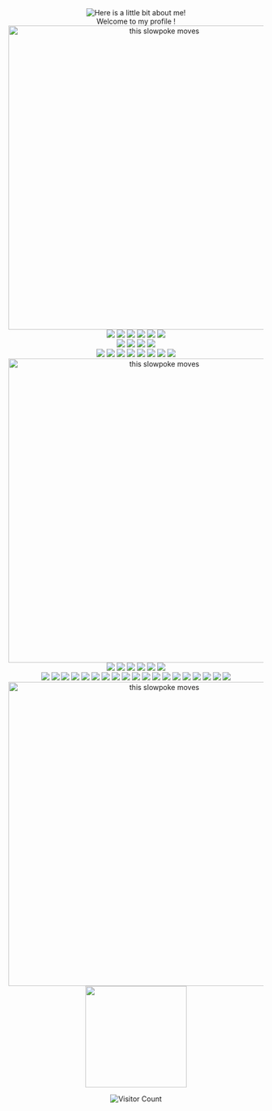 <div align="center">
<img src="https://raw.githubusercontent.com/AlexioShow/AlexioShow/master/Animation.gif" alt="Here is a little bit about me!">

<br>
<center>
Welcome to my profile !
<br/>
<center><img src="https://pa1.narvii.com/7630/48f84e1533414c42a803b2e88cd257611a669f1br1-320-1_hq.gif" alt="this slowpoke moves"  width="600" />
<div>
<center>
<img src="https://img.shields.io/badge/Windows-0078D6?style=for-the-badge&logo=windows&logoColor=white"/>
<img src="https://img.shields.io/badge/Windows%20xp-003399?style=for-the-badge&logo=windowsxp&logoColor=white"/>
<img src="https://img.shields.io/badge/Linux-FCC624?style=for-the-badge&logo=linux&logoColor=black"/>
<img src="https://img.shields.io/badge/Kali-268BEE?style=for-the-badge&logo=kalilinux&logoColor=white"/>
<img src="https://img.shields.io/badge/Tails%20-56347C?&style=for-the-badge&logo=tails&logoColor=white"/>
<img src="https://img.shields.io/badge/Android-3DDC84?style=for-the-badge&logo=android&logoColor=white"/>
</div>
<div>
<img src="https://img.shields.io/badge/Microsoft-0078D4?style=for-the-badge&logo=microsoft&logoColor=white"/>
<img src="https://img.shields.io/badge/Microsoft_Excel-217346?style=for-the-badge&logo=microsoft-excel&logoColor=white"/>
<img src="https://img.shields.io/badge/Microsoft_Word-2B579A?style=for-the-badge&logo=microsoft-word&logoColor=white"/>
<img src="https://img.shields.io/badge/Microsoft_PowerPoint-B7472A?style=for-the-badge&logo=microsoft-powerpoint&logoColor=white"/>
</div>
<div>
<img src="https://img.shields.io/badge/css3-%231572B6.svg?style=for-the-badge&logo=css3&logoColor=white"/>
<img src="https://img.shields.io/badge/html5-%23E34F26.svg?style=for-the-badge&logo=html5&logoColor=white"/>
<img src="https://img.shields.io/badge/java-%23ED8B00.svg?style=for-the-badge&logo=java&logoColor=white"/>
<img src="https://img.shields.io/badge/markdown-%23000000.svg?style=for-the-badge&logo=markdown&logoColor=white"/>
<img src="https://img.shields.io/badge/python-3670A0?style=for-the-badge&logo=python&logoColor=ffdd54"/>
<img src="https://img.shields.io/badge/mysql-%2300f.svg?style=for-the-badge&logo=mysql&logoColor=white"/>
<img src="https://img.shields.io/badge/php-%23777BB4.svg?style=for-the-badge&logo=php&logoColor=white"/>
<img src="https://camo.githubusercontent.com/cbf076468b5392bc2d28d5b70841d3664279363b832a6465eb8b339098c052f2/68747470733a2f2f696d672e736869656c64732e696f2f7374617469632f76313f7374796c653d666f722d7468652d6261646765266d6573736167653d57696e646f77732b5465726d696e616c26636f6c6f723d344434443444266c6f676f3d57696e646f77732b5465726d696e616c266c6f676f436f6c6f723d464646464646266c6162656c3d"/>
</div>
<div>
<center>

<center><img src="https://pa1.narvii.com/7630/48f84e1533414c42a803b2e88cd257611a669f1br1-320-1_hq.gif" alt="this slowpoke moves"  width="600" />
<center>
</div>
<img src="https://camo.githubusercontent.com/816a28a81b935f09bbe32600de30a1c29ea2bbc63b932eaeb7c00d2726e22971/68747470733a2f2f696d672e736869656c64732e696f2f7374617469632f76313f7374796c653d666f722d7468652d6261646765266d6573736167653d537465616d26636f6c6f723d303030303030266c6f676f3d537465616d266c6f676f436f6c6f723d464646464646266c6162656c3d"/>
<img src="https://camo.githubusercontent.com/eb98e37195d2519517b6583093cf9d99799750ad02a4a6551e383c786c675c44/68747470733a2f2f696d672e736869656c64732e696f2f7374617469632f76313f7374796c653d666f722d7468652d6261646765266d6573736167653d54616d7065726d6f6e6b657926636f6c6f723d303034383542266c6f676f3d54616d7065726d6f6e6b6579266c6f676f436f6c6f723d464646464646266c6162656c3d"/>
<img src="https://camo.githubusercontent.com/3128e6ee7a783461e4b7f7ec7c7bc5caa589b18d78b134d25923c7d31aa3b924/68747470733a2f2f696d672e736869656c64732e696f2f7374617469632f76313f7374796c653d666f722d7468652d6261646765266d6573736167653d496e7465726e65742b4172636869766526636f6c6f723d363636363636266c6f676f3d496e7465726e65742b41726368697665266c6f676f436f6c6f723d464646464646266c6162656c3d"/>
<img src="https://camo.githubusercontent.com/cf69702dbc1e751944b4837ef245c30cefb8aa77a83605dfd80b4b6eef3dcd95/68747470733a2f2f696d672e736869656c64732e696f2f7374617469632f76313f7374796c653d666f722d7468652d6261646765266d6573736167653d476f6f676c652b506c617926636f6c6f723d343134313431266c6f676f3d476f6f676c652b506c6179266c6f676f436f6c6f723d464646464646266c6162656c3d"/>
<img src="https://img.shields.io/badge/3DS-D12228?style=for-the-badge&logo=nintendo-3ds&logoColor=white"/>
<img src="https://camo.githubusercontent.com/0e86f1762fab93430da0825c20352b3cb424a65f9daa1a6073e3022a94c6dbef/68747470733a2f2f696d672e736869656c64732e696f2f7374617469632f76313f7374796c653d666f722d7468652d6261646765266d6573736167653d4d6963726f736f66742b417a75726526636f6c6f723d303037384434266c6f676f3d4d6963726f736f66742b417a757265266c6f676f436f6c6f723d464646464646266c6162656c3d"/>
</div>
<div>
<center>
<img src="https://img.shields.io/badge/Switch-E60012?style=for-the-badge&logo=nintendo-switch&logoColor=white"/>
<img src="https://camo.githubusercontent.com/b3fa58846c40b3da3dc9f94d9842ee6d311ce022b4ebb34d98b5a3aff2d4b90c/68747470733a2f2f696d672e736869656c64732e696f2f7374617469632f76313f7374796c653d666f722d7468652d6261646765266d6573736167653d4e6f746570616425324225324226636f6c6f723d323232323232266c6f676f3d4e6f7465706164253242253242266c6f676f436f6c6f723d393045353941266c6162656c3d"/>
<img src="https://camo.githubusercontent.com/44f7605d83a5e4bc3e617ecca5d5a5459b09dfe718882a6f6cd30eacad21a2d2/68747470733a2f2f696d672e736869656c64732e696f2f7374617469632f76313f7374796c653d666f722d7468652d6261646765266d6573736167653d4e756b6526636f6c6f723d303030303030266c6f676f3d4e756b65266c6f676f436f6c6f723d464646464646266c6162656c3d"/>
<img src="https://camo.githubusercontent.com/ec42014d6eae5c82f67abd23e1f28cd720752b709f53bbc6e76a68f1062c8ba7/68747470733a2f2f696d672e736869656c64732e696f2f7374617469632f76313f7374796c653d666f722d7468652d6261646765266d6573736167653d52696f742b47616d657326636f6c6f723d443332393336266c6f676f3d52696f742b47616d6573266c6f676f436f6c6f723d464646464646266c6162656c3d"/>
<img src="https://camo.githubusercontent.com/9588247fc2187a6e5f61855be0d657dd5804b8161e5e35647d3b14458350fedf/68747470733a2f2f696d672e736869656c64732e696f2f7374617469632f76313f7374796c653d666f722d7468652d6261646765266d6573736167653d536f757263652b456e67696e6526636f6c6f723d323232323232266c6f676f3d536f757263652b456e67696e65266c6f676f436f6c6f723d463739413130266c6162656c3d"/>
<img src="https://camo.githubusercontent.com/9588247fc2187a6e5f61855be0d657dd5804b8161e5e35647d3b14458350fedf/68747470733a2f2f696d672e736869656c64732e696f2f7374617469632f76313f7374796c653d666f722d7468652d6261646765266d6573736167653d536f757263652b456e67696e6526636f6c6f723d323232323232266c6f676f3d536f757263652b456e67696e65266c6f676f436f6c6f723d463739413130266c6162656c3d"/>
<img src="https://camo.githubusercontent.com/f63f025c4f4797f4e0cf1904d1c87d02179a369b11948d5023af396d30dcad7b/68747470733a2f2f696d672e736869656c64732e696f2f7374617469632f76313f7374796c653d666f722d7468652d6261646765266d6573736167653d53706f7469667926636f6c6f723d314442393534266c6f676f3d53706f74696679266c6f676f436f6c6f723d464646464646266c6162656c3d"/>
<img src="https://camo.githubusercontent.com/9bbd418eba4e5ca72da9663efab9d832ebec5e1b1141c6edad4fdb618e262958/68747470733a2f2f696d672e736869656c64732e696f2f7374617469632f76313f7374796c653d666f722d7468652d6261646765266d6573736167653d596f755475626526636f6c6f723d464630303030266c6f676f3d596f7554756265266c6f676f436f6c6f723d464646464646266c6162656c3d"/>
<img src="https://camo.githubusercontent.com/23bb4e71e4409b5498871efae51b4ad0cb57df3498392d05880833824945345e/68747470733a2f2f696d672e736869656c64732e696f2f7374617469632f76313f7374796c653d666f722d7468652d6261646765266d6573736167653d53796e6f6c6f677926636f6c6f723d323232323232266c6f676f3d53796e6f6c6f6779266c6f676f436f6c6f723d423542354236266c6162656c3d"/>
<img src="https://camo.githubusercontent.com/c49cd07b3c131aa7818be7141d231f45489f2cfd70f50bf5d2db8098b444320e/68747470733a2f2f696d672e736869656c64732e696f2f7374617469632f76313f7374796c653d666f722d7468652d6261646765266d6573736167653d53706565647465737426636f6c6f723d313431353236266c6f676f3d537065656474657374266c6f676f436f6c6f723d464646464646266c6162656c3d"/>
<img src="https://camo.githubusercontent.com/867806e3499043637537f7545d3799b6ee08303b820e6e5a6a1b602597b15e98/68747470733a2f2f696d672e736869656c64732e696f2f7374617469632f76313f7374796c653d666f722d7468652d6261646765266d6573736167653d53616e4469736b26636f6c6f723d454431433234266c6f676f3d53616e4469736b266c6f676f436f6c6f723d464646464646266c6162656c3d"/>
<img src="https://camo.githubusercontent.com/56ad1f995d0ccd90d91081e17d92bb168400235da60a32e2b609b3751dd592d0/68747470733a2f2f696d672e736869656c64732e696f2f7374617469632f76313f7374796c653d666f722d7468652d6261646765266d6573736167653d53616d73756e6726636f6c6f723d313432384130266c6f676f3d53616d73756e67266c6f676f436f6c6f723d464646464646266c6162656c3d"/>
<img src="https://camo.githubusercontent.com/f0aa0aee94db54a325cc1b7431b49e523765dd89ec00b33f1895b10414311c73/68747470733a2f2f696d672e736869656c64732e696f2f7374617469632f76313f7374796c653d666f722d7468652d6261646765266d6573736167653d4e616d65636865617026636f6c6f723d444533373233266c6f676f3d4e616d656368656170266c6f676f436f6c6f723d464646464646266c6162656c3d"/>
<img src="https://camo.githubusercontent.com/4ce74ae47abfb3d04486df10b01afaac186399327affc88433ec4cb9916f7aea/68747470733a2f2f696d672e736869656c64732e696f2f7374617469632f76313f7374796c653d666f722d7468652d6261646765266d6573736167653d4c6f67697465636826636f6c6f723d323232323232266c6f676f3d4c6f676974656368266c6f676f436f6c6f723d303042384643266c6162656c3d"/>
<img src="https://camo.githubusercontent.com/32de3d6ae0d152d74e6672352d26fa61f265b2bddbca55655b4c413a97c17385/68747470733a2f2f696d672e736869656c64732e696f2f7374617469632f76313f7374796c653d666f722d7468652d6261646765266d6573736167653d496e7374616772616d26636f6c6f723d453434303546266c6f676f3d496e7374616772616d266c6f676f436f6c6f723d464646464646266c6162656c3d"/>
<img src="https://camo.githubusercontent.com/cca71357fe98ec5f8cd6ebab9044ad2901f4b64ebda379ac81608ed9f1caa1a0/68747470733a2f2f696d672e736869656c64732e696f2f7374617469632f76313f7374796c653d666f722d7468652d6261646765266d6573736167653d47697448756226636f6c6f723d313831373137266c6f676f3d476974487562266c6f676f436f6c6f723d464646464646266c6162656c3d"/>
<img src="https://camo.githubusercontent.com/45d9685ea378d640c09a7027a74dbe84169ab88fa5656f5286030e4d525ec7ba/68747470733a2f2f696d672e736869656c64732e696f2f7374617469632f76313f7374796c653d666f722d7468652d6261646765266d6573736167653d47616d652b4a6f6c7426636f6c6f723d323232323232266c6f676f3d47616d652b4a6f6c74266c6f676f436f6c6f723d434346463030266c6162656c3d"/>
<img src="https://camo.githubusercontent.com/18a7283a76635d28c5b21de988e572b586936d983e06b25f42693e1dc86c9425/68747470733a2f2f696d672e736869656c64732e696f2f7374617469632f76313f7374796c653d666f722d7468652d6261646765266d6573736167653d436f727361697226636f6c6f723d303030303030266c6f676f3d436f7273616972266c6f676f436f6c6f723d464646464646266c6162656c3d"/>
<img src="https://camo.githubusercontent.com/5b6fcdd99259a5966ac497f58d471fe5a4cda2eb87848d410fe0d9698a5330a9/68747470733a2f2f696d672e736869656c64732e696f2f7374617469632f76313f7374796c653d666f722d7468652d6261646765266d6573736167653d4153555326636f6c6f723d303030303030266c6f676f3d41535553266c6f676f436f6c6f723d464646464646266c6162656c3d"/>

<center><img src="https://pa1.narvii.com/7630/48f84e1533414c42a803b2e88cd257611a669f1br1-320-1_hq.gif" alt="this slowpoke moves"  width="600" />
<center><div>
<img src="https://camo.githubusercontent.com/3f1567cfe7e25f0bccab42299f42b991a42fa5ae81e6e024cae00182e16d8ffc/68747470733a2f2f696d672e736869656c64732e696f2f7374617469632f76313f7374796c653d666f722d7468652d6261646765266d6573736167653d346368616e26636f6c6f723d303036363030266c6f676f3d346368616e266c6f676f436f6c6f723d464646464646266c6162656c3d" width="200"/>
</div>

  ![Visitor Count](https://visitor-badge.glitch.me/badge?page_id=AlexioShow)
